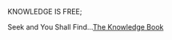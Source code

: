 KNOWLEDGE IS FREE;

Seek and You Shall Find...[The Knowledge Book](https://www.dkb-mevlana.org.tr/en/txt/tanitim.pdf)
